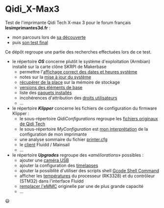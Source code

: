# Qidi_X-Max3

Test de l'imprimante Qidi Tech X-max 3 pour le forum français **lesimprimantes3d.fr** :

- mon parcours lors de [sa découverte](https://www.lesimprimantes3d.fr/forum/topic/54298-la-qidi-tech-x-max-3-revue-d%C3%A9taill%C3%A9e/)
- puis [son test final](https://www.lesimprimantes3d.fr/test-qidi-x-max-3-20231010/)

Ce dépôt regroupe une partie des recherches effectuées lors de ce test.

- le répertoire ***OS*** concerne plutôt le système d'exploitation (Armbian) installé sur la carte clône SKRPI de Makerbase
  - permettre l'[affichage correct des dates et heures système ](./OS/date-heures-synchronisees.md)
  - notes sur la [mise à jour du système](./OS/mise-a-jour-systeme.md)
  - [récupérer de la place](./OS/recuperer-place.md) sur la mémoire de stockage
  - [versions des éléments de base](./OS/git-klipper-moonraker.md)
  - liste des [paquets installés](./OS/paquets-installes.md)
  - incohérences d'attribution des [droits utilisateurs](./OS/droits-utilisateur.md)
  - …
- le répertoire ***Klipper*** concerne les fichiers de configuration du firmware Klipper :
    - le sous-répertoire *QidiConfigurations* regroupe les [fichiers originaux de Qidi Tech](./Klipper/QidiConfigurations.md)
    - le sous-répertoire *MyConfiguration* est [mon interprétation](./Klipper/MyConfiguration.md) de la configuration de mon imprimante
    - une analyse sommaire du fichier [printer.cfg](./Klipper/analyse_rapide_printer.cfg.md)
    - le [client](./Klipper/fluidd-mainsail-client.md) Fluidd / Mainsail
    - …
- le répertoire ***Upgrades*** regroupe des «*améliorations*» possibles :
    - ajouter une [caméra USB](./Upgrades/camera.md)
    - ajouter la configuration des [timelapses](./Upgrades/timelapse.md)
    - ajouter la possiblité d'utiliser des scripts shell [Gcode Shell Command](./Upgrades/gcode_shell_command.md)
    - afficher les [températures](./Upgrades/afficher-temperatures-mcu-rk3328.md) du processeur (RK3328) et du contrôleur (STM32) dans l'interface Fluidd
    - [remplacer l'eMMC](./Upgrades/remplacer_eMMC.md) originelle par une de plus grande capacité
    - …

:smiley:
